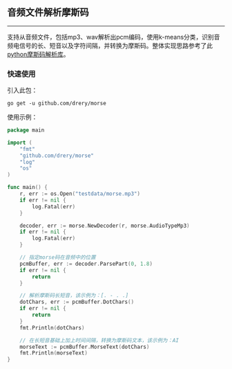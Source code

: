 ## 音频文件解析摩斯码
***
支持从音频文件，包括mp3、wav解析出pcm编码，使用k-means分类，识别音频电信号的长、短音以及字符间隔，并转换为摩斯码。整体实现思路参考了此[python摩斯码解析库](https://github.com/mkouhia/morse-audio-decoder)。

### 快速使用
引入此包：
```
go get -u github.com/drery/morse
```

使用示例：
```go
package main

import (
	"fmt"
	"github.com/drery/morse"
	"log"
	"os"
)

func main() {
	r, err := os.Open("testdata/morse.mp3")
	if err != nil {
		log.Fatal(err)
	}

	decoder, err := morse.NewDecoder(r, morse.AudioTypeMp3)
	if err != nil {
		log.Fatal(err)
	}

	// 指定morse码在音频中的位置
	pcmBuffer, err := decoder.ParsePart(0, 1.8)
	if err != nil {
		return
	}

	// 解析摩斯码长短音，该示例为：[. - . .]
	dotChars, err := pcmBuffer.DotChars()
	if err != nil {
		return
	}
	fmt.Println(dotChars)

	// 在长短音基础上加上时间间隔，转换为摩斯码文本，该示例为：AI
	morseText := pcmBuffer.MorseText(dotChars)
	fmt.Println(morseText)
}
```
